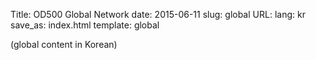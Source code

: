 Title: OD500 Global Network
date: 2015-06-11
slug: global
URL:
lang: kr
save_as: index.html
template: global

(global content in Korean)


